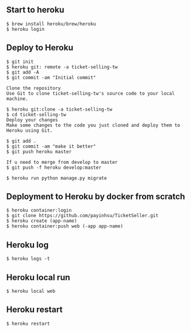 ## Start to heroku
    $ brew install heroku/brew/heroku
    $ heroku login

## Deploy to Heroku
    $ git init
    $ heroku git: remote -a ticket-selling-tw
    $ git add -A
    $ git commit -am "Initial commit"

    Clone the repository
    Use Git to clone ticket-selling-tw's source code to your local machine.

    $ heroku git:clone -a ticket-selling-tw
    $ cd ticket-selling-tw
    Deploy your changes
    Make some changes to the code you just cloned and deploy them to Heroku using Git.

    $ git add .
    $ git commit -am "make it better"
    $ git push heroku master

    If u need to merge from develop to master
    $ git push -f heroku develop:master

    $ heroku run python manage.py migrate

## Deployment to Heroku by docker from scratch
    $ heroku container:login
    $ git clone https://github.com/payinhsu/TicketSeller.git
    $ heroku create (app-name)
    $ heroku container:push web (-app app-name)

## Heroku log
    $ heroku logs -t

## Heroku local run
    $ heroku local web

## Heroku restart
    $ heroku restart
